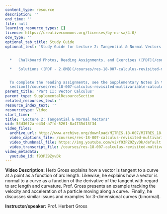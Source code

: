 ```yaml
---
content_type: resource
description: ''
end_time: ''
file: null
learning_resource_types: []
license: https://creativecommons.org/licenses/by-nc-sa/4.0/
ocw_type: ''
optional_tab_title: Study Guide
optional_text: 'Study Guide for Lecture 2: Tangential & Normal Vectors


  *   Chalkboard Photos, Reading Assignments, and Exercises ([PDF](/courses/res-18-007-calculus-revisited-multivariable-calculus-fall-2011/resources/mitres_18_007_partii_lec02))

  *   Solutions ([PDF - 2.8MB](/courses/res-18-007-calculus-revisited-multivariable-calculus-fall-2011/resources/mitres_18_007_partii_sol02))


  To complete the reading assignments, see the Supplementary Notes in the [Study Materials
  section](/courses/res-18-007-calculus-revisited-multivariable-calculus-fall-2011/pages/study-materials).'
parent_title: 'Part II: Vector Calculus'
parent_type: SupplementalResourceSection
related_resources_text: ''
resource_index_text: ''
resourcetype: Video
start_time: ''
title: 'Lecture 2: Tangential & Normal Vectors'
uid: 53d36f2a-e434-a7fd-5261-8a4735d13f34
video_files:
  archive_url: http://www.archive.org/download/MITRES.18-007/MITRES_18-007_Part2_lec2_300k.mp4
  video_captions_file: /courses/res-18-007-calculus-revisited-multivariable-calculus-fall-2011/09a9bac3676e5898982f9205b614cf9d_f93PZ9ZyvDk.vtt
  video_thumbnail_file: https://img.youtube.com/vi/f93PZ9ZyvDk/default.jpg
  video_transcript_file: /courses/res-18-007-calculus-revisited-multivariable-calculus-fall-2011/47d7447f78dbe0ff95f9e0de6091b4e7_f93PZ9ZyvDk.pdf
video_metadata:
  youtube_id: f93PZ9ZyvDk
---
```


**Video Description:** Herb Gross explains how a vector is tangent to a curve at a point as a function of arc length. Likewise, he explains how a vector is normal to a curve as a function of the derivative of the tangent with regard to arc length and curvature. Prof. Gross presents an example tracking the velocity and acceleration of a particle moving along a curve.  Finally, he discusses similar issues and examples for 3-dimensional curves (binormal).

**Instructor/speaker:** Prof. Herbert Gross

